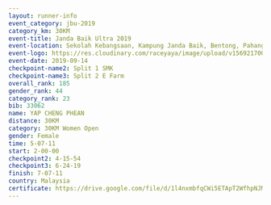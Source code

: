 ```yaml
---
layout: runner-info 
event_category: jbu-2019 
category_km: 30KM 
event-title: Janda Baik Ultra 2019  
event-location: Sekolah Kebangsaan, Kampung Janda Baik, Bentong, Pahang, Malaysia 
event-logo: https://res.cloudinary.com/raceyaya/image/upload/v1569217009/logo/janda-baik_vch1pc.jpg 
event-date: 2019-09-14 
checkpoint-name2: Split 1 SMK 
checkpoint-name3: Split 2 E Farm 
overall_rank: 185
gender_rank: 44
category_rank: 23
bib: 33062
name: YAP CHENG PHEAN
distance: 30KM
category: 30KM Women Open
gender: Female
time: 5-07-11
start: 2-00-00
checkpoint2: 4-15-54
checkpoint3: 6-24-19
finish: 7-07-11
country: Malaysia
certificate: https://drive.google.com/file/d/1l4nxmbfqCWi5ETApT2WfhpNJMNLpiuq2/view?usp=sharing
---
```

